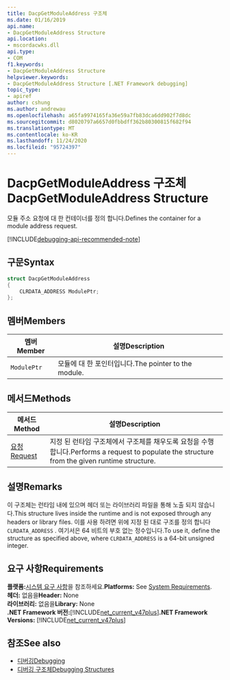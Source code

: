 ```yaml
---
title: DacpGetModuleAddress 구조체
ms.date: 01/16/2019
api.name:
- DacpGetModuleAddress Structure
api.location:
- mscordacwks.dll
api.type:
- COM
f1.keywords:
- DacpGetModuleAddress Structure
helpviewer.keywords:
- DacpGetModuleAddress Structure [.NET Framework debugging]
topic_type:
- apiref
author: cshung
ms.author: andrewau
ms.openlocfilehash: a65fa9974165fa36e59a7fb83dca6dd902f7d8dc
ms.sourcegitcommit: d8020797a6657d0fbbdff362b80300815f682f94
ms.translationtype: MT
ms.contentlocale: ko-KR
ms.lasthandoff: 11/24/2020
ms.locfileid: "95724397"
---
```

# <a name="dacpgetmoduleaddress-structure"></a><span data-ttu-id="0e6d3-102">DacpGetModuleAddress 구조체</span><span class="sxs-lookup"><span data-stu-id="0e6d3-102">DacpGetModuleAddress Structure</span></span>

<span data-ttu-id="0e6d3-103">모듈 주소 요청에 대 한 컨테이너를 정의 합니다.</span><span class="sxs-lookup"><span data-stu-id="0e6d3-103">Defines the container for a module address request.</span></span>

[!INCLUDE[debugging-api-recommended-note](../../../../includes/debugging-api-recommended-note.md)]

## <a name="syntax"></a><span data-ttu-id="0e6d3-104">구문</span><span class="sxs-lookup"><span data-stu-id="0e6d3-104">Syntax</span></span>

```cpp
struct DacpGetModuleAddress
{
    CLRDATA_ADDRESS ModulePtr;
};
```

## <a name="members"></a><span data-ttu-id="0e6d3-105">멤버</span><span class="sxs-lookup"><span data-stu-id="0e6d3-105">Members</span></span>

| <span data-ttu-id="0e6d3-106">멤버</span><span class="sxs-lookup"><span data-stu-id="0e6d3-106">Member</span></span>      | <span data-ttu-id="0e6d3-107">설명</span><span class="sxs-lookup"><span data-stu-id="0e6d3-107">Description</span></span>                |
| ----------- | -------------------------- |
| `ModulePtr` | <span data-ttu-id="0e6d3-108">모듈에 대 한 포인터입니다.</span><span class="sxs-lookup"><span data-stu-id="0e6d3-108">The pointer to the module.</span></span> |

## <a name="methods"></a><span data-ttu-id="0e6d3-109">메서드</span><span class="sxs-lookup"><span data-stu-id="0e6d3-109">Methods</span></span>

| <span data-ttu-id="0e6d3-110">메서드</span><span class="sxs-lookup"><span data-stu-id="0e6d3-110">Method</span></span>                                                                                               | <span data-ttu-id="0e6d3-111">설명</span><span class="sxs-lookup"><span data-stu-id="0e6d3-111">Description</span></span>                                                                    |
| ---------------------------------------------------------------------------------------------------- | ------------------------------------------------------------------------------ |
| [<span data-ttu-id="0e6d3-112">요청</span><span class="sxs-lookup"><span data-stu-id="0e6d3-112">Request</span></span>](dacpgetmoduleaddress-request-method.md) | <span data-ttu-id="0e6d3-113">지정 된 런타임 구조체에서 구조체를 채우도록 요청을 수행 합니다.</span><span class="sxs-lookup"><span data-stu-id="0e6d3-113">Performs a request to populate the structure from the given runtime structure.</span></span> |

## <a name="remarks"></a><span data-ttu-id="0e6d3-114">설명</span><span class="sxs-lookup"><span data-stu-id="0e6d3-114">Remarks</span></span>

<span data-ttu-id="0e6d3-115">이 구조체는 런타임 내에 있으며 헤더 또는 라이브러리 파일을 통해 노출 되지 않습니다.</span><span class="sxs-lookup"><span data-stu-id="0e6d3-115">This structure lives inside the runtime and is not exposed through any headers or library files.</span></span> <span data-ttu-id="0e6d3-116">이를 사용 하려면 위에 지정 된 대로 구조를 정의 합니다 `CLRDATA_ADDRESS` . 여기서은 64 비트의 부호 없는 정수입니다.</span><span class="sxs-lookup"><span data-stu-id="0e6d3-116">To use it, define the structure as specified above, where `CLRDATA_ADDRESS` is a 64-bit unsigned integer.</span></span>

## <a name="requirements"></a><span data-ttu-id="0e6d3-117">요구 사항</span><span class="sxs-lookup"><span data-stu-id="0e6d3-117">Requirements</span></span>

<span data-ttu-id="0e6d3-118">**플랫폼:**[시스템 요구 사항](../../get-started/system-requirements.md)을 참조하세요.</span><span class="sxs-lookup"><span data-stu-id="0e6d3-118">**Platforms:** See [System Requirements](../../get-started/system-requirements.md).</span></span>  
<span data-ttu-id="0e6d3-119">**헤더:** 없음을</span><span class="sxs-lookup"><span data-stu-id="0e6d3-119">**Header:** None</span></span>  
<span data-ttu-id="0e6d3-120">**라이브러리:** 없음을</span><span class="sxs-lookup"><span data-stu-id="0e6d3-120">**Library:** None</span></span>  
<span data-ttu-id="0e6d3-121">**.NET Framework 버전:**[!INCLUDE[net_current_v47plus](../../../../includes/net-current-v47plus.md)]</span><span class="sxs-lookup"><span data-stu-id="0e6d3-121">**.NET Framework Versions:** [!INCLUDE[net_current_v47plus](../../../../includes/net-current-v47plus.md)]</span></span>  

## <a name="see-also"></a><span data-ttu-id="0e6d3-122">참조</span><span class="sxs-lookup"><span data-stu-id="0e6d3-122">See also</span></span>

- [<span data-ttu-id="0e6d3-123">디버깅</span><span class="sxs-lookup"><span data-stu-id="0e6d3-123">Debugging</span></span>](index.md)
- [<span data-ttu-id="0e6d3-124">디버깅 구조체</span><span class="sxs-lookup"><span data-stu-id="0e6d3-124">Debugging Structures</span></span>](debugging-structures.md)
